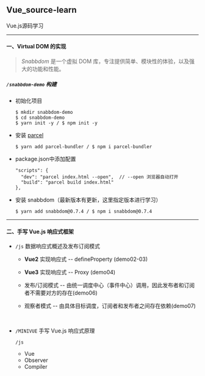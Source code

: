 ## Vue_source-learn

Vue.js源码学习

----



#### 一、Virtual DOM 的实现

> *Snabbdom* 是一个虚拟 DOM 库，专注提供简单、模块性的体验，以及强大的功能和性能。

##### `/snabbdom-demo` 构建

- 初始化项目
  
  ```
  $ mkdir snabbdom-demo
  $ cd snabbdom-demo
  $ yarn init -y / $ npm init -y
  ```

- 安装 [parcel](https://parceljs.org/)

  ```
  $ yarn add parcel-bundler / $ npm i parcel-bundler
  ```

- package.json中添加配置

  ```
  "scripts": {
    "dev": "parcel index.html --open",  // --open 浏览器自动打开
    "build": "parcel build index.html"
  },
  ```

- 安装 snabbdom（最新版本有更新，这里指定版本进行学习）

  ```
  $ yarn add snabbdom@0.7.4 / $ npm i snabbdom@0.7.4
  ```

------

#### 二、手写 Vue.js 响应式框架

- `/js` 数据响应式概述及发布订阅模式
  - **Vue2** 实现响应式 -- defineProperty (demo02-03)
  
  - **Vue3** 实现响应式 -- Proxy (demo04)
  
  - 发布/订阅模式 -- 由统一调度中心（事件中心）调用，因此发布者和订阅者不需要对方的存在(demo06)
  
  - 观察者模式 -- 由具体目标调度，订阅者和发布者之间存在依赖(demo07)
  
    ​	
  
- `/MINIVUE` 手写 Vue.js 响应式原理

  `/js` 

  - Vue
  - Observer
  - Compiler